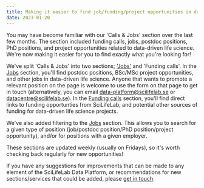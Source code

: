 ```yaml
---
title: Making it easier to find job/funding/project opportunities in data-driven life science. 
date: 2023-01-20
---
```


You may have become familiar with our 'Calls & Jobs' section over the last few months. The section included funding calls, jobs, postdoc positions, PhD positions, and project opportunities related to data-driven life science. We're now making it easier for you to find exactly what you're looking for!

We've split 'Calls & Jobs' into two sections; ['Jobs'](/jobs/) and 'Funding calls'. In the [Jobs](/jobs/) section, you'll find postdoc positions, BSc/MSc project opportunities, and other jobs in data-driven life science. Anyone that wants to promote a relevant position on the page is welcome to use the form on that page to get in touch (alternatively, you can email data-platform@scilifelab.se or datacentre@scilifelab.se). In the [Funding calls](/funding_calls/) section, you'll find direct links to funding opportunties from SciLifeLab, and potential other sources of funding for data-driven life science projects.

We've also added filtering to the [Jobs](/jobs/) section. This allows you to search for a given type of position (job/postdoc position/PhD position/project opportunity), and/or for positions with a given employer.

These sections are updated weekly (usually on Fridays), so it's worth checking back regularly for new opportunities! 

If you have any suggestions for improvements that can be made to any element of the SciLifeLab Data Platform, or recommendations for new sections/services that could be added, please [get in touch](/contact/).
